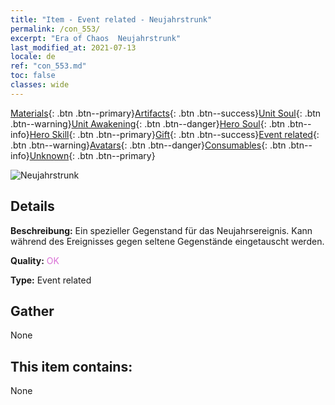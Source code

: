 ```yaml
---
title: "Item - Event related - Neujahrstrunk"
permalink: /con_553/
excerpt: "Era of Chaos  Neujahrstrunk"
last_modified_at: 2021-07-13
locale: de
ref: "con_553.md"
toc: false
classes: wide
---
```

 [Materials](/ItemsDE/){: .btn .btn--primary}[Artifacts](/ItemsDE/Artifacts/){: .btn .btn--success}[Unit Soul](/ItemsDE/UnitSoul/){: .btn .btn--warning}[Unit Awakening](/ItemsDE/UnitAwakening/){: .btn .btn--danger}[Hero Soul](/ItemsDE/HeroSoul/){: .btn .btn--info}[Hero Skill](/ItemsDE/HeroSkill/){: .btn .btn--primary}[Gift](/ItemsDE/Gift/){: .btn .btn--success}[Event related](/ItemsDE/Events/){: .btn .btn--warning}[Avatars](/ItemsDE/Avatars/){: .btn .btn--danger}[Consumables](/ItemsDE/Consumables/){: .btn .btn--info}[Unknown](/ItemsDE/Unknown/){: .btn .btn--primary}

 ![Neujahrstrunk](/images/t/i_10039.png)

## Details
 **Beschreibung:** Ein spezieller Gegenstand für das Neujahrsereignis. Kann während des Ereignisses gegen seltene Gegenstände eingetauscht werden.

 **Quality:** <span style="color: #DA70D6">OK</span>

 **Type:** Event related

## Gather

  None

## This item contains:

  None


